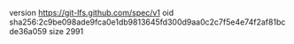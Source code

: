 version https://git-lfs.github.com/spec/v1
oid sha256:2c9be098ade9fca0e1db9813645fd300d9aa0c2c7f5e4e74f2af81bcde36a059
size 2991
